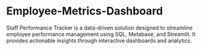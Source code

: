 # Employee-Metrics-Dashboard
Staff Performance Tracker is a data-driven solution designed to streamline employee performance management using SQL, Metabase, and Streamlit. It provides actionable insights through interactive dashboards and analytics.
